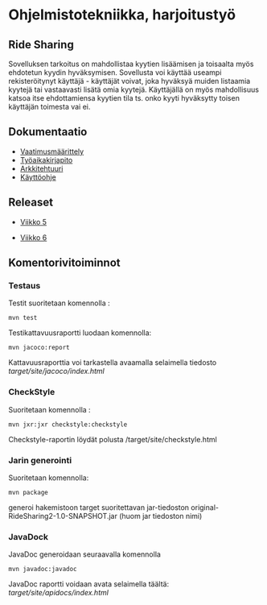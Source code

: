 
<h1>Ohjelmistotekniikka, harjoitustyö</h1>
<h2>Ride Sharing</h2>

Sovelluksen tarkoitus on mahdollistaa kyytien lisäämisen ja toisaalta myös ehdotetun kyydin hyväksymisen. Sovellusta voi käyttää useampi rekisteröitynyt käyttäjä - käyttäjät voivat, joka hyväksyä muiden listaamia kyytejä tai vastaavasti lisätä omia kyytejä. Käyttäjällä on myös mahdollisuus katsoa itse ehdottamiensa kyytien tila ts. onko kyyti hyväksytty toisen käyttäjän toimesta vai ei.
<h2> Dokumentaatio</h2>

- [Vaatimusmäärittely](https://github.com/OttoLasma/ot-harjoitustyo/blob/master/RideSharing/dokumentaatio/vaatimumaarittely.md)
- [Työaikakirjapito](https://github.com/OttoLasma/ot-harjoitustyo/blob/master/RideSharing/dokumentaatio/tyoaikakirjanpito.md)
- [Arkkitehtuuri](https://github.com/OttoLasma/ot-harjoitustyo/blob/master/RideSharing/dokumentaatio/arkkitehtuuri.md)
- [Käyttöohje](https://github.com/OttoLasma/ot-harjoitustyo/blob/master/RideSharing/dokumentaatio/kayttoohje.md)

<h2> Releaset </h2>

- [Viikko 5](https://github.com/OttoLasma/ot-harjoitustyo/releases/tag/viikko5)

- [Viikko 6](https://github.com/OttoLasma/ot-harjoitustyo/releases/tag/viikko6)


<h2> Komentorivitoiminnot </h2>
<h3> Testaus </h3>

Testit suoritetaan komennolla :

```
mvn test
```

Testikattavuusraportti luodaan komennolla:

```
mvn jacoco:report
```

Kattavuusraporttia voi tarkastella avaamalla selaimella tiedosto _target/site/jacoco/index.html_

<h3> CheckStyle </h3>

Suoritetaan komennolla :

```
mvn jxr:jxr checkstyle:checkstyle
```

Checkstyle-raportin löydät polusta /target/site/checkstyle.html

<h3> Jarin generointi </h3>


Suoritetaan komennolla:

```
mvn package
```
generoi hakemistoon target suoritettavan jar-tiedoston original-RideSharing2-1.0-SNAPSHOT.jar (huom jar tiedoston nimi)


<h3> JavaDock </h3>


JavaDoc generoidaan seuraavalla komennolla

```
mvn javadoc:javadoc
```

JavaDoc raportti voidaan avata selaimella täältä: _target/site/apidocs/index.html_



